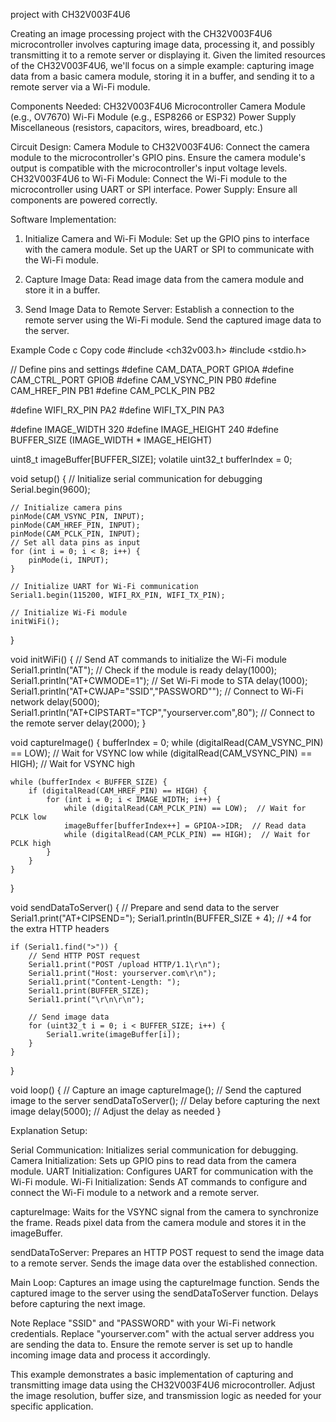 project with CH32V003F4U6

Creating an image processing project with the CH32V003F4U6 microcontroller involves capturing image data, processing it, and possibly transmitting it to a remote server or displaying it. Given the limited resources of the CH32V003F4U6, we'll focus on a simple example: capturing image data from a basic camera module, storing it in a buffer, and sending it to a remote server via a Wi-Fi module.

Components Needed:
CH32V003F4U6 Microcontroller
Camera Module (e.g., OV7670)
Wi-Fi Module (e.g., ESP8266 or ESP32)
Power Supply
Miscellaneous (resistors, capacitors, wires, breadboard, etc.)

Circuit Design:
Camera Module to CH32V003F4U6: Connect the camera module to the microcontroller's GPIO pins. Ensure the camera module's output is compatible with the microcontroller's input voltage levels.
CH32V003F4U6 to Wi-Fi Module: Connect the Wi-Fi module to the microcontroller using UART or SPI interface.
Power Supply: Ensure all components are powered correctly.

Software Implementation:
1. Initialize Camera and Wi-Fi Module:
	Set up the GPIO pins to interface with the camera module.
	Set up the UART or SPI to communicate with the Wi-Fi module.

2. Capture Image Data:
	Read image data from the camera module and store it in a buffer.

3. Send Image Data to Remote Server:
	Establish a connection to the remote server using the Wi-Fi module.
	Send the captured image data to the server.

Example Code
c
Copy code
#include <ch32v003.h>
#include <stdio.h>

// Define pins and settings
#define CAM_DATA_PORT   GPIOA
#define CAM_CTRL_PORT   GPIOB
#define CAM_VSYNC_PIN   PB0
#define CAM_HREF_PIN    PB1
#define CAM_PCLK_PIN    PB2

#define WIFI_RX_PIN     PA2
#define WIFI_TX_PIN     PA3

#define IMAGE_WIDTH     320
#define IMAGE_HEIGHT    240
#define BUFFER_SIZE     (IMAGE_WIDTH * IMAGE_HEIGHT)

uint8_t imageBuffer[BUFFER_SIZE];
volatile uint32_t bufferIndex = 0;

void setup() {
    // Initialize serial communication for debugging
    Serial.begin(9600);

    // Initialize camera pins
    pinMode(CAM_VSYNC_PIN, INPUT);
    pinMode(CAM_HREF_PIN, INPUT);
    pinMode(CAM_PCLK_PIN, INPUT);
    // Set all data pins as input
    for (int i = 0; i < 8; i++) {
        pinMode(i, INPUT);
    }

    // Initialize UART for Wi-Fi communication
    Serial1.begin(115200, WIFI_RX_PIN, WIFI_TX_PIN);

    // Initialize Wi-Fi module
    initWiFi();
}

void initWiFi() {
    // Send AT commands to initialize the Wi-Fi module
    Serial1.println("AT");  // Check if the module is ready
    delay(1000);
    Serial1.println("AT+CWMODE=1");  // Set Wi-Fi mode to STA
    delay(1000);
    Serial1.println("AT+CWJAP=\"SSID\",\"PASSWORD\"");  // Connect to Wi-Fi network
    delay(5000);
    Serial1.println("AT+CIPSTART=\"TCP\",\"yourserver.com\",80");  // Connect to the remote server
    delay(2000);
}

void captureImage() {
    bufferIndex = 0;
    while (digitalRead(CAM_VSYNC_PIN) == LOW);  // Wait for VSYNC low
    while (digitalRead(CAM_VSYNC_PIN) == HIGH);  // Wait for VSYNC high

    while (bufferIndex < BUFFER_SIZE) {
        if (digitalRead(CAM_HREF_PIN) == HIGH) {
            for (int i = 0; i < IMAGE_WIDTH; i++) {
                while (digitalRead(CAM_PCLK_PIN) == LOW);  // Wait for PCLK low
                imageBuffer[bufferIndex++] = GPIOA->IDR;  // Read data
                while (digitalRead(CAM_PCLK_PIN) == HIGH);  // Wait for PCLK high
            }
        }
    }
}

void sendDataToServer() {
    // Prepare and send data to the server
    Serial1.print("AT+CIPSEND=");
    Serial1.println(BUFFER_SIZE + 4);  // +4 for the extra HTTP headers

    if (Serial1.find(">")) {
        // Send HTTP POST request
        Serial1.print("POST /upload HTTP/1.1\r\n");
        Serial1.print("Host: yourserver.com\r\n");
        Serial1.print("Content-Length: ");
        Serial1.print(BUFFER_SIZE);
        Serial1.print("\r\n\r\n");

        // Send image data
        for (uint32_t i = 0; i < BUFFER_SIZE; i++) {
            Serial1.write(imageBuffer[i]);
        }
    }
}

void loop() {
    // Capture an image
    captureImage();
    // Send the captured image to the server
    sendDataToServer();
    // Delay before capturing the next image
    delay(5000);  // Adjust the delay as needed
}

Explanation
Setup:

Serial Communication: Initializes serial communication for debugging.
Camera Initialization: Sets up GPIO pins to read data from the camera module.
UART Initialization: Configures UART for communication with the Wi-Fi module.
Wi-Fi Initialization: Sends AT commands to configure and connect the Wi-Fi module to a network and a remote server.

captureImage:
Waits for the VSYNC signal from the camera to synchronize the frame.
Reads pixel data from the camera module and stores it in the imageBuffer.

sendDataToServer:
Prepares an HTTP POST request to send the image data to a remote server.
Sends the image data over the established connection.

Main Loop:
Captures an image using the captureImage function.
Sends the captured image to the server using the sendDataToServer function.
Delays before capturing the next image.

Note
Replace "SSID" and "PASSWORD" with your Wi-Fi network credentials.
Replace "yourserver.com" with the actual server address you are sending the data to.
Ensure the remote server is set up to handle incoming image data and process it accordingly.

This example demonstrates a basic implementation of capturing and transmitting image data using the CH32V003F4U6 microcontroller. Adjust the image resolution, buffer size, and transmission logic as needed for your specific application.
